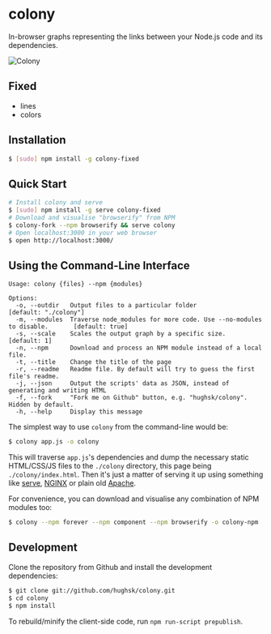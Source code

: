# colony

In-browser graphs representing the links between your Node.js code and its
dependencies.

![Colony](http://hughsk.github.com/colony/img/screenshot-semi.png)

## Fixed

* lines
* colors

## Installation

``` bash
$ [sudo] npm install -g colony-fixed
```

## Quick Start

``` bash
# Install colony and serve
$ [sudo] npm install -g serve colony-fixed
# Download and visualise "browserify" from NPM
$ colony-fork --npm browserify && serve colony
# Open localhost:3000 in your web browser
$ open http://localhost:3000/
```

## Using the Command-Line Interface

```
Usage: colony {files} --npm {modules}

Options:
  -o, --outdir   Output files to a particular folder                                     [default: "./colony"]
  -m, --modules  Traverse node_modules for more code. Use --no-modules to disable.       [default: true]
  -s, --scale    Scales the output graph by a specific size.                             [default: 1]
  -n, --npm      Download and process an NPM module instead of a local file.
  -t, --title    Change the title of the page
  -r, --readme   Readme file. By default will try to guess the first file's readme.
  -j, --json     Output the scripts' data as JSON, instead of generating and writing HTML
  -f, --fork     "Fork me on Github" button, e.g. "hughsk/colony". Hidden by default.
  -h, --help     Display this message
```

The simplest way to use `colony` from the command-line would be:

``` bash
$ colony app.js -o colony
```

This will traverse `app.js`'s dependencies and dump the necessary static
HTML/CSS/JS files to the `./colony` directory, this page being
`./colony/index.html`. Then it's just a matter of serving it up using something
like [serve](http://npm.im/serve), [NGINX](http://nginx.org) or plain old 
[Apache](http://apache.org/).

For convenience, you can download and visualise any combination of NPM modules
too:

``` bash
$ colony --npm forever --npm component --npm browserify -o colony-npm
```

## Development

Clone the repository from Github and install the development dependencies:

``` bash
$ git clone git://github.com/hughsk/colony.git
$ cd colony
$ npm install
```

To rebuild/minify the client-side code, run `npm run-script prepublish`.
